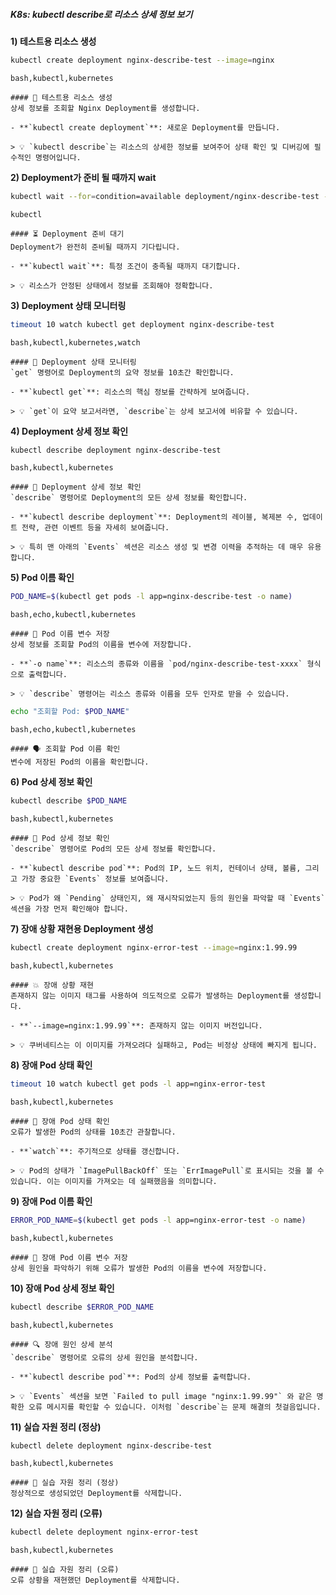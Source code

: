##### K8s: kubectl describe로 리소스 상세 정보 보기 #####

**1) 테스트용 리소스 생성**
```bash
kubectl create deployment nginx-describe-test --image=nginx
```
```tech
bash,kubectl,kubernetes
```
```desc
#### 🚀 테스트용 리소스 생성
상세 정보를 조회할 Nginx Deployment를 생성합니다.

- **`kubectl create deployment`**: 새로운 Deployment를 만듭니다.

> 💡 `kubectl describe`는 리소스의 상세한 정보를 보여주어 상태 확인 및 디버깅에 필수적인 명령어입니다.
```

**2) Deployment가 준비 될 때까지 wait**
```bash
kubectl wait --for=condition=available deployment/nginx-describe-test --timeout=60s
```
```tech
kubectl
```
```desc
#### ⏳ Deployment 준비 대기
Deployment가 완전히 준비될 때까지 기다립니다.

- **`kubectl wait`**: 특정 조건이 충족될 때까지 대기합니다.

> 💡 리소스가 안정된 상태에서 정보를 조회해야 정확합니다.
```

**3) Deployment 상태 모니터링**
```bash
timeout 10 watch kubectl get deployment nginx-describe-test
```
```tech
bash,kubectl,kubernetes,watch
```
```desc
#### 👀 Deployment 상태 모니터링
`get` 명령어로 Deployment의 요약 정보를 10초간 확인합니다.

- **`kubectl get`**: 리소스의 핵심 정보를 간략하게 보여줍니다.

> 💡 `get`이 요약 보고서라면, `describe`는 상세 보고서에 비유할 수 있습니다.
```

**4) Deployment 상세 정보 확인**
```bash
kubectl describe deployment nginx-describe-test
```
```tech
bash,kubectl,kubernetes
```
```desc
#### 📜 Deployment 상세 정보 확인
`describe` 명령어로 Deployment의 모든 상세 정보를 확인합니다.

- **`kubectl describe deployment`**: Deployment의 레이블, 복제본 수, 업데이트 전략, 관련 이벤트 등을 자세히 보여줍니다.

> 💡 특히 맨 아래의 `Events` 섹션은 리소스 생성 및 변경 이력을 추적하는 데 매우 유용합니다.
```

**5) Pod 이름 확인**
```bash
POD_NAME=$(kubectl get pods -l app=nginx-describe-test -o name)
```
```tech
bash,echo,kubectl,kubernetes
```
```desc
#### 💾 Pod 이름 변수 저장
상세 정보를 조회할 Pod의 이름을 변수에 저장합니다.

- **`-o name`**: 리소스의 종류와 이름을 `pod/nginx-describe-test-xxxx` 형식으로 출력합니다.

> 💡 `describe` 명령어는 리소스 종류와 이름을 모두 인자로 받을 수 있습니다.
```

```bash
echo "조회할 Pod: $POD_NAME"
```
```tech
bash,echo,kubectl,kubernetes
```
```desc
#### 🗣️ 조회할 Pod 이름 확인
변수에 저장된 Pod의 이름을 확인합니다.
```

**6) Pod 상세 정보 확인**
```bash
kubectl describe $POD_NAME
```
```tech
bash,kubectl,kubernetes
```
```desc
#### 📜 Pod 상세 정보 확인
`describe` 명령어로 Pod의 모든 상세 정보를 확인합니다.

- **`kubectl describe pod`**: Pod의 IP, 노드 위치, 컨테이너 상태, 볼륨, 그리고 가장 중요한 `Events` 정보를 보여줍니다.

> 💡 Pod가 왜 `Pending` 상태인지, 왜 재시작되었는지 등의 원인을 파악할 때 `Events` 섹션을 가장 먼저 확인해야 합니다.
```

**7) 장애 상황 재현용 Deployment 생성**
```bash
kubectl create deployment nginx-error-test --image=nginx:1.99.99
```
```tech
bash,kubectl,kubernetes
```
```desc
#### 💥 장애 상황 재현
존재하지 않는 이미지 태그를 사용하여 의도적으로 오류가 발생하는 Deployment를 생성합니다.

- **`--image=nginx:1.99.99`**: 존재하지 않는 이미지 버전입니다.

> 💡 쿠버네티스는 이 이미지를 가져오려다 실패하고, Pod는 비정상 상태에 빠지게 됩니다.
```

**8) 장애 Pod 상태 확인**
```bash
timeout 10 watch kubectl get pods -l app=nginx-error-test
```
```tech
bash,kubectl,kubernetes
```
```desc
#### 👀 장애 Pod 상태 확인
오류가 발생한 Pod의 상태를 10초간 관찰합니다.

- **`watch`**: 주기적으로 상태를 갱신합니다.

> 💡 Pod의 상태가 `ImagePullBackOff` 또는 `ErrImagePull`로 표시되는 것을 볼 수 있습니다. 이는 이미지를 가져오는 데 실패했음을 의미합니다.
```

**9) 장애 Pod 이름 확인**
```bash
ERROR_POD_NAME=$(kubectl get pods -l app=nginx-error-test -o name)
```
```tech
bash,kubectl,kubernetes
```
```desc
#### 💾 장애 Pod 이름 변수 저장
상세 원인을 파악하기 위해 오류가 발생한 Pod의 이름을 변수에 저장합니다.
```

**10) 장애 Pod 상세 정보 확인**
```bash
kubectl describe $ERROR_POD_NAME
```
```tech
bash,kubectl,kubernetes
```
```desc
#### 🔍 장애 원인 상세 분석
`describe` 명령어로 오류의 상세 원인을 분석합니다.

- **`kubectl describe pod`**: Pod의 상세 정보를 출력합니다.

> 💡 `Events` 섹션을 보면 `Failed to pull image "nginx:1.99.99"` 와 같은 명확한 오류 메시지를 확인할 수 있습니다. 이처럼 `describe`는 문제 해결의 첫걸음입니다.
```

**11) 실습 자원 정리 (정상)**
```bash
kubectl delete deployment nginx-describe-test
```
```tech
bash,kubectl,kubernetes
```
```desc
#### 🧹 실습 자원 정리 (정상)
정상적으로 생성되었던 Deployment를 삭제합니다.
```

**12) 실습 자원 정리 (오류)**
```bash
kubectl delete deployment nginx-error-test
```
```tech
bash,kubectl,kubernetes
```
```desc
#### 🧹 실습 자원 정리 (오류)
오류 상황을 재현했던 Deployment를 삭제합니다.
```
